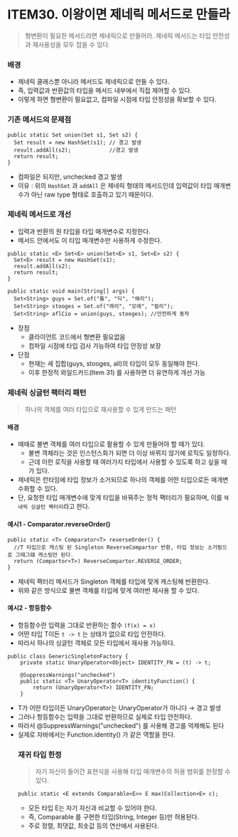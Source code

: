 # ITEM30. 이왕이면 제네릭 메서드로 만들라

> 형변환이 필요한 메서드라면 제네릭으로 만들어라. 제네릭 메서드는 타입 안전성과 재사용성을 모두 잡을 수 있다.

### 배경
- 제네릭 클래스뿐 아니라 메서드도 제네릭으로 만들 수 있다.
- 즉, 입력값과 반환값의 타입을 메서드 내부에서 직접 제어할 수 있다.
- 이렇게 하면 형변환이 필요없고, 컴파일 시점에 타입 안정성을 확보할 수 있다.

### 기존 메서드의 문제점
```
public static Set union(Set s1, Set s2) {
  Set result = new HashSet(s1); // 경고 발생
  result.addAll(s2);            //경고 발생
  return result;
}
```
- 컴파일은 되지만, unchecked 경고 발생
- 이유 : 위의 `HashSet` 과 `addAll` 은 제네릭 형태의 메서드인데 입력값이 타입 매개변수가 아닌 raw type 형태로 호출하고 있기 때문이다.

### 제네릭 메서드로 개선
- 입력과 반환의 원 타입을 타입 매개변수로 지정한다.
- 메서드 안에서도 이 타입 매개변수만 사용하게 수정한다.
```
public static <E> Set<E> union(Set<E> s1, Set<E> s2) {
  Set<E> result = new HashSet(s1);
  result.addAll(s2);
  return result;
}
```
```
public static void main(String[] args) {
  Set<String> guys = Set.of("톰", "딕", "해리");
  Set<String> stooges = Set.of("래리", "모에", "컬리");
  Set<String> aflCio = union(guys, stooges); //안전하게 동작
```
- 장점
  - 클라이언트 코드에서 형변환 필요없음
  - 컴파일 시점에 타입 검사 가능하여 타입 안정성 보장
- 단점
  - 현재는 세 집합(guys, stooges, all)의 타입이 모두 동일해야 한다.
  - 이후 한정적 와일드카드(Item 31) 를 사용하면 더 유연하게 개선 가능


### 제네릭 싱글턴 팩터리 패턴
> 하나의 객체를 여러 타입으로 재사용할 수 있게 만드는 패턴

#### 배경
- 때때로 불변 객체를 여러 타입으로 활용할 수 있게 만들어야 할 때가 있다.
  - 불변 객체라는 것은 인스턴스화가 되면 더 이상 바뀌지 않기에 로직도 일정하다.
  - 근데 이런 로직을 사용할 때 여러가지 타입에서 사용할 수 있도록 하고 싶을 때가 있다.
- 제네릭은 런타임에 타입 정보가 소거되므로 하나의 객체를 어떤 타입으로든 매개변수화할 수 있다.
- 단, 요청한 타입 매개변수에 맞게 타입을 바꿔주는 정적 팩터리가 필요하며, 이를 `제네릭 싱글턴 팩터리`라고 한다.

#### 예시1 - Comparator.reverseOrder()
```
public static <T> Comparator<T> reverseOrder() {
  //T 타입으로 캐스팅 된 Singleton ReverseCompartor 반환, 타입 정보는 소거됨으로 그때그떄 캐스팅만 된다.
  return (Compartor<T>) ReverseCompartor.REVERSE_ORDER;
}
```
- 제네릭 팩터리 메서드가 Singleton 객체를 타입에 맞게 캐스팅해 반환한다.
- 위와 같은 방식으로 불변 객체를 타입에 맞게 여러번 재사용 할 수 있다.

#### 예시2 - 항등함수
- 항등함수란 입력을 그대로 반환하는 함수 `(f(x) = x)`
- 어떤 타입 T이든 `t -> t` 는 상태가 없으로 타입 안전하다.
- 따라서 하나의 싱글턴 객체로 모든 타입에서 재사용 가능하다.
```
public class GenericSingletonFactory {
    private static UnaryOperator<Object> IDENTITY_FN = (t) -> t;

    @SuppressWarnings("unchecked")
    public static <T> UnaryOperator<T> identityFunction() {
        return (UnaryOperator<T>) IDENTITY_FN;
    }
```
- T가 어떤 타입이든 UnaryOperator<Object>는 UnaryOperator<T>가 아니다 → 경고 발생
- 그러나 항등함수는 입력을 그대로 반환하므로 실제로 타입 안전하다.
- 따라서 @SuppressWarnings("unchecked") 를 사용해 경고를 억제해도 된다
- 실제로 자바에서는 Function.identity() 가 같은 역할을 한다.

### 재귀 타입 한정
> 자기 자신이 들어간 표현식을 사용해 타입 매개변수의 허용 범위를 한정할 수 있다.

```
public static <E extends Comparable<E>> E max(Collection<E> c);
```
- 모든 타입 E는 자기 자신과 비교할 수 있어야 한다.
- 즉, Comparable<E> 를 구현한 타입(String, Integer 등)만 허용된다.
- 주로 정렬, 최댓값, 최솟값 등의 연산에서 사용된다.